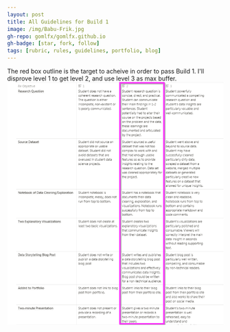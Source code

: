 ```yaml
---
layout: post
title: All Guidelines for Build 1
image: /img/Babu-Frik.jpg
gh-repo: gomlfx/gomlfx.github.io
gh-badge: [star, fork, follow]
tags: [rubric, rules, guidelines, portfolio, blog]
---
```

The red box outline is the target to acheive in order to pass Build 1. I'll disprove level 1 to get level 2, and use level 3 as max buffer.
![rubric](/img/rubric.png)
